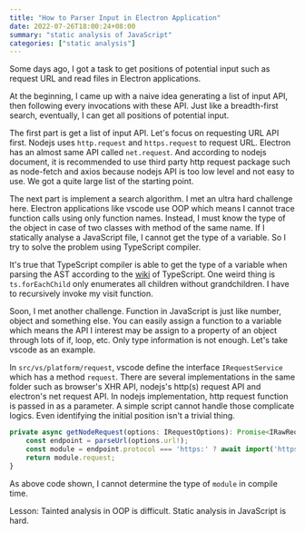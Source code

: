 ```yaml
---
title: "How to Parser Input in Electron Application"
date: 2022-07-26T18:00:24+08:00
summary: "static analysis of JavaScript"
categories: ["static analysis"]
---
```

Some days ago, I got a task to get positions of potential input such as request URL and read files in Electron applications.

At the beginning, I came up with a naive idea generating a list of input API, then following every invocations with these API. Just like a breadth-first search, eventually, I can get all positions of potential input.

The first part is get a list of input API. Let's focus on requesting URL API first. Nodejs uses `http.request` and `https.request` to request URL. Electron has an almost same API called `net.request`. And according to nodejs document, it is recommended to use third party http request package such as node-fetch and axios because nodejs API is too low level and not easy to use. We got a quite large list of the starting point.

The next part is implement a search algorithm. I met an ultra hard challenge here. Electron applications like vscode use OOP which means I cannot trace function calls using only function names. Instead, I must know the type of the object in case of two classes with method of the same name. If I statically analyse a JavaScript file, I cannot get the type of a variable. So I try to solve the problem using TypeScript compiler.

It's true that TypeScript compiler is able to get the type of a variable when parsing the AST according to the [wiki](https://github.com/microsoft/TypeScript/wiki/Using-the-Compiler-API) of TypeScript. One weird thing is `ts.forEachChild` only enumerates all children without grandchildren. I have to recursively invoke my visit function.

Soon, I met another challenge. Function in JavaScript is just like number, object and something else. You can easily assign a function to a variable which means the API I interest may be assign to a property of an object through lots of if, loop, etc. Only type information is not enough. Let's take vscode as an example.

In `src/vs/platform/request`, vscode define the interface `IRequestService` which has a method `request`. There are several implementations in the same folder such as browser's XHR API, nodejs's http\(s\) request API and electron's net request API. In nodejs implementation, http request function is passed in as a parameter. A simple script cannot handle those complicate logics. Even identifying the initial position isn't a trivial thing.

```javascript
private async getNodeRequest(options: IRequestOptions): Promise<IRawRequestFunction> {
    const endpoint = parseUrl(options.url!);
    const module = endpoint.protocol === 'https:' ? await import('https') : await import('http');
    return module.request;
}
```

As above code shown, I cannot determine the type of `module` in compile time.

Lesson: Tainted analysis in OOP is difficult. Static analysis in JavaScript is hard.

